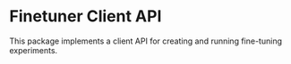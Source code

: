 # Finetuner Client API

This package implements a client API for creating and running fine-tuning experiments.

